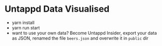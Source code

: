 # Untappd Data Visualised

- yarn install
- yarn run start
- want to use your own data? Become Untappd Insider, export your data as JSON, renamed the file `beers.json` and overwrite it in `public` dir
